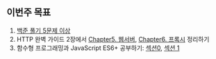 ## 이번주 목표

1. [백준 풀기 5문제 이상](https://github.com/I-am-interested-in-Javascript/2021-Algorithm/tree/main/week2)
2. HTTP 완벽 가이드 2장에서 [Chapter5. 웹서버](https://mytutorials.tistory.com/220), [Chapter6. 프록시](https://mytutorials.tistory.com/221) 정리하기 
3. 함수형 프로그래밍과 JavaScript ES6+ 공부하기: [섹션0](https://github.com/hayoung0Lee/JS-functional-programming/blob/main/section1/index.html), [섹션 1](https://github.com/hayoung0Lee/JS-functional-programming/tree/main/section2)